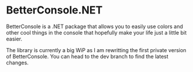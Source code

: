 # BetterConsole.NET
BetterConsole is a .NET package that allows you to easily use colors and other cool things in the console that hopefully make your life just a little bit easier.

The library is currently a big WiP as I am rewritting the first private version of BetterConsole. You can head to the dev branch to find the latest changes.